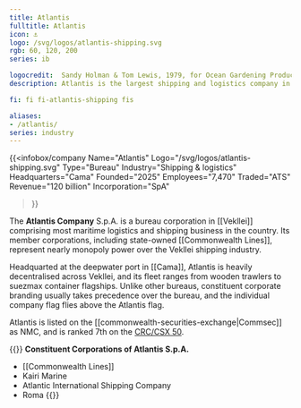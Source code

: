 ```yaml
---
title: Atlantis
fulltitle: Atlantis
icon: ⚓️
logo: /svg/logos/atlantis-shipping.svg
rgb: 60, 120, 200
series: ib

logocredit:  Sandy Holman & Tom Lewis, 1979, for Ocean Gardening Products.
description: Atlantis is the largest shipping and logistics company in Vekllei. It is a bureau corporation made up of many constituent companies.

fi: fi fi-atlantis-shipping fis

aliases:
- /atlantis/
series: industry
---
```


{{<infobox/company
	  Name="Atlantis"
	  Logo="/svg/logos/atlantis-shipping.svg"
	  Type="Bureau"
	  Industry="Shipping & logistics"
	  Headquarters="Cama"
	  Founded="2025"
	  Employees="7,470"
	  Traded="ATS"
	  Revenue="120 billion"
	  Incorporation="SpA"
  >}}

The <span class="fi fi-atlantis-shipping fis"></span> **Atlantis Company** S.p.A. is a bureau corporation in [[Vekllei]] comprising most maritime logistics and shipping business in the country. Its member corporations, including state-owned [[Commonwealth Lines]], represent nearly monopoly power over the Vekllei shipping industry.

Headquarted at the deepwater port in [[Cama]], Atlantis is heavily decentralised across Vekllei, and its fleet ranges from wooden trawlers to suezmax container flagships. Unlike other bureaus, constituent corporate branding usually takes precedence over the bureau, and the individual company flag flies above the Atlantis flag.

Atlantis is listed on the [[commonwealth-securities-exchange|Commsec]] as NMC, and is ranked 7th on the [CRC/CSX 50](/ratings/).

{{<note panel>}}
**Constituent Corporations of Atlantis S.p.A.**
* [[Commonwealth Lines]]
* Kairi Marine
* Atlantic International Shipping Company
* Roma
{{</note>}}

